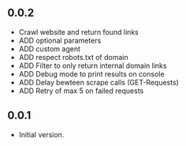 ## 0.0.2

- Crawl website and return found links
- ADD optional parameters
- ADD custom agent
- ADD respect robots.txt of domain
- ADD Filter to only return internal domain links
- ADD Debug mode to print results on console
- ADD Delay bewteen scrape calls (GET-Requests)
- ADD Retry of max 5 on failed requests

## 0.0.1

- Initial version.
